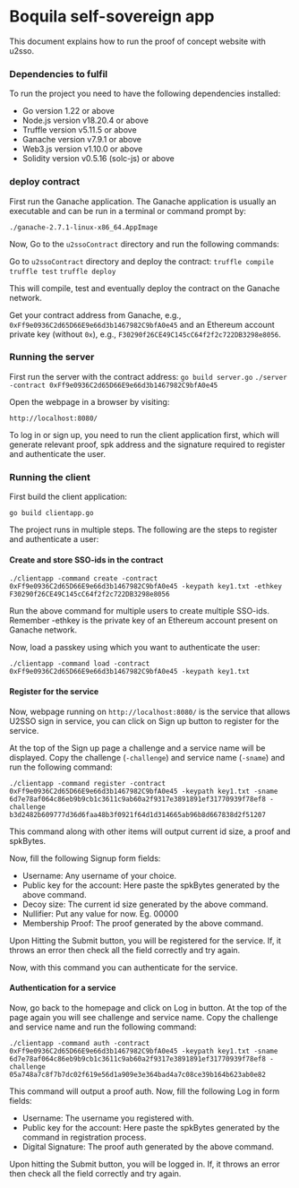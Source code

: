 # Boquila self-sovereign app 

This document explains how to run the proof of concept website with u2sso.


### Dependencies to fulfil

To run the project you need to have the following dependencies installed:

- Go version 1.22 or above
- Node.js version v18.20.4 or above
- Truffle version v5.11.5 or above
- Ganache version v7.9.1 or above
- Web3.js version v1.10.0 or above
- Solidity version v0.5.16 (solc-js) or above

### deploy contract

First run the Ganache application. The Ganache application is usually an executable and can be run in a terminal or command prompt by:

`./ganache-2.7.1-linux-x86_64.AppImage`

Now, Go to the `u2ssoContract` directory and run the following commands:

Go to `u2ssoContract` directory and deploy the contract:
``truffle compile``
``truffle test``
``truffle deploy``

This will compile, test and eventually deploy the contract on the Ganache network.

Get your contract address from Ganache, e.g., `0xFf9e0936C2d65D66E9e66d3b1467982C9bfA0e45`
and an Ethereum account private key (without `0x`), e.g., `F30290f26CE49C145cC64f2f2c722DB3298e8056`.

### Running the server

First run the server with the contract address:
``go build server.go``
``./server -contract 0xFf9e0936C2d65D66E9e66d3b1467982C9bfA0e45``

Open the webpage in a browser by visiting:

``http://localhost:8080/``

To log in or sign up, you need to run the client application first, which will generate relevant proof, spk address and the signature required to register and authenticate the user.

### Running the client

First build the client application:

``go build clientapp.go``

The project runs in multiple steps. The following are the steps to register and authenticate a user:

#### Create and store SSO-ids in the contract

``./clientapp -command create -contract 0xFf9e0936C2d65D66E9e66d3b1467982C9bfA0e45 -keypath key1.txt -ethkey F30290f26CE49C145cC64f2f2c722DB3298e8056``

Run the above command for multiple users to create multiple SSO-ids. Remember -ethkey is the private key of an Ethereum account present on Ganache network.

Now, load a passkey using which you want to authenticate the user:

``./clientapp -command load -contract 0xFf9e0936C2d65D66E9e66d3b1467982C9bfA0e45 -keypath key1.txt``

#### Register for the service

Now, webpage running on `http://localhost:8080/` is the service that allows U2SSO sign in service, you can click on Sign up button to register for the service.

At the top of the Sign up page a challenge and a service name will be displayed. Copy the challenge (`-challenge`) and service name (`-sname`) and run the following command:

``./clientapp -command register -contract 0xFf9e0936C2d65D66E9e66d3b1467982C9bfA0e45 -keypath key1.txt -sname 6d7e78af064c86eb9b9cb1c3611c9ab60a2f9317e3891891ef31770939f78ef8 -challenge b3d2482b609777d36d6faa48b3f0921f64d1d314665ab96b8d667838d2f51207``

This command along with other items will output current id size, a proof and spkBytes.

Now, fill the following Signup form fields:
- Username: Any username of your choice.
- Public key for the account: Here paste the spkBytes generated by the above command.
- Decoy size: The current id size generated by the above command.
- Nullifier: Put any value for now. Eg. 00000
- Membership Proof: The proof generated by the above command.

Upon Hitting the Submit button, you will be registered for the service. If, it throws an error then check all the field correctly and try again.

Now, with this command you can authenticate for the service.

#### Authentication for a service

Now, go back to the homepage and click on Log in button.
At the top of the page again you will see challenge and service name. Copy the challenge and service name and run the following command:

``./clientapp -command auth -contract 0xFf9e0936C2d65D66E9e66d3b1467982C9bfA0e45 -keypath key1.txt -sname 6d7e78af064c86eb9b9cb1c3611c9ab60a2f9317e3891891ef31770939f78ef8 -challenge 05a748a7c8f7b7dc02f619e56d1a909e3e364bad4a7c08ce39b164b623ab0e82``

This command will output a proof auth. Now, fill the following Log in form fields:
- Username: The username you registered with.
- Public key for the account: Here paste the spkBytes generated by the command in registration process.
- Digital Signature: The proof auth generated by the above command.

Upon hitting the Submit button, you will be logged in. If, it throws an error then check all the field correctly and try again.